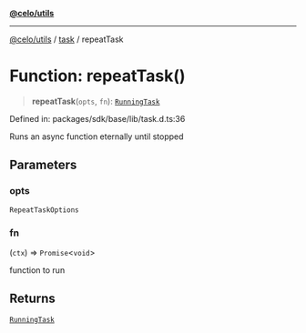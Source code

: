 [**@celo/utils**](../../README.md)

***

[@celo/utils](../../README.md) / [task](../README.md) / repeatTask

# Function: repeatTask()

> **repeatTask**(`opts`, `fn`): [`RunningTask`](../interfaces/RunningTask.md)

Defined in: packages/sdk/base/lib/task.d.ts:36

Runs an async function eternally until stopped

## Parameters

### opts

`RepeatTaskOptions`

### fn

(`ctx`) => `Promise`\<`void`\>

function to run

## Returns

[`RunningTask`](../interfaces/RunningTask.md)
